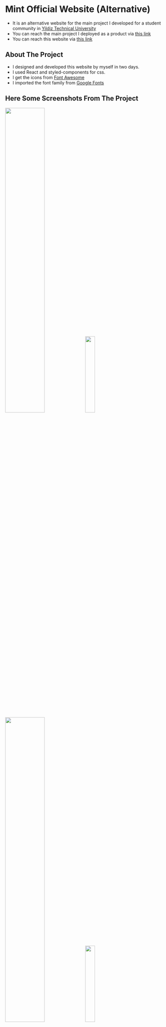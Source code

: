 # Mint Official Website (Alternative)

- It is an alternative website for the main project I developed for a student community in [Yildiz Technical University](https://yildiz.edu.tr/en) 
- You can reach the main project I deployed as a product via [this link](https://github.com/semihgencturk/project-mint-react) 
- You can reach this website via [this link](https://ytumint2.netlify.app/)

## About The Project

- I designed and developed this website by myself in two days. 
- I used React and styled-components for css. 
- I get the icons from [Font Awesome](https://fontawesome.com/)
- I imported the font family from [Google Fonts](https://fonts.google.com/specimen/Oxygen?preview.text=%EA%B7%B8%EB%93%A4%EC%9D%98%20%EC%9E%A5%EB%B9%84%EC%99%80%20%EA%B8%B0%EA%B5%AC%EB%8A%94%20%EB%AA%A8%EB%91%90%20%EC%82%B4%EC%95%84%20%EC%9E%88%EB%8B%A4.&preview.text_type=custom&query=oxygen)

## Here Some Screenshots From The Project

<img src="https://user-images.githubusercontent.com/76486481/183261260-a6d1f6d1-1877-4ebd-8007-5e57cee1f05e.png" width=50% >
<img src="https://user-images.githubusercontent.com/76486481/183261223-e35fc93c-67ac-43c1-9c81-258b307b337a.jpg" width=25% >
<img src="https://user-images.githubusercontent.com/76486481/183260864-3e99cf61-6c09-4084-9fa1-32c6d78b58f5.png" width=50% >
<img src="https://user-images.githubusercontent.com/76486481/183261233-cc596d8b-7d85-426c-8058-e79b3764ab6a.jpg" width=25% >
<img src="https://user-images.githubusercontent.com/76486481/183260866-b4c36029-9f37-4bcb-a2b1-33c3a7453b86.png" width=50% >
<img src="https://user-images.githubusercontent.com/76486481/183261239-8c1a6026-f079-4635-aac0-c3bd219f8a34.jpg" width=25% >

